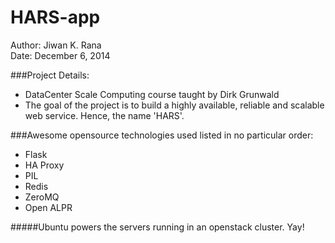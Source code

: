 HARS-app
=======
Author: Jiwan K. Rana  
Date: December 6, 2014

###Project Details:
* DataCenter Scale Computing course taught by Dirk Grunwald
* The goal of the project is to build a highly available, reliable and scalable web service. Hence, the name 'HARS'.

###Awesome opensource technologies used listed in no particular order:
* Flask
* HA Proxy
* PIL
* Redis
* ZeroMQ
* Open ALPR

#####Ubuntu powers the servers running in an openstack cluster. Yay!
